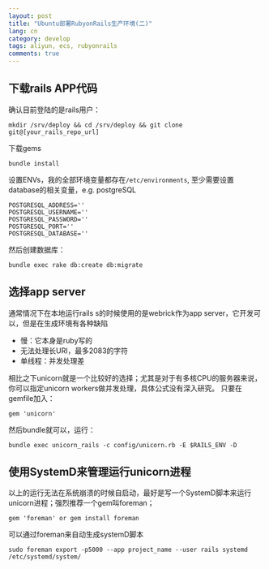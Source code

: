 ```yaml
---
layout: post
title: "Ubuntu部署RubyonRails生产环境(二)"
lang: cn
category: develop
tags: aliyun, ecs, rubyonrails
comments: true
---
```


## 下载rails APP代码
确认目前登陆的是rails用户：

    mkdir /srv/deploy && cd /srv/deploy && git clone git@[your_rails_repo_url]

下载gems

    bundle install

设置ENVs，我的全部环境变量都存在`/etc/environments`, 至少需要设置database的相关变量，e.g. postgreSQL

```
POSTGRESQL_ADDRESS=''
POSTGRESQL_USERNAME=''
POSTGRESQL_PASSWORD=''
POSTGRESQL_PORT=''
POSTGRESQL_DATABASE=''
```
然后创建数据库：

    bundle exec rake db:create db:migrate

## 选择app server
通常情况下在本地运行rails s的时候使用的是webrick作为app server，它开发可以，但是在生成环境有各种缺陷
- 慢：它本身是ruby写的
- 无法处理长URI，最多2083的字符
- 单线程：并发处理差

相比之下unicorn就是一个比较好的选择；尤其是对于有多核CPU的服务器来说，你可以指定unicorn workers做并发处理，具体公式没有深入研究。
只要在gemfile加入：

    gem 'unicorn'

然后bundle就可以，运行：

    bundle exec unicorn_rails -c config/unicorn.rb -E $RAILS_ENV -D

## 使用SystemD来管理运行unicorn进程

以上的运行无法在系统崩溃的时候自启动，最好是写一个SystemD脚本来运行unicorn进程；强烈推荐一个gem叫foreman；

    gem 'foreman' or gem install foreman

可以通过foreman来自动生成systemD脚本

    sudo foreman export -p5000 --app project_name --user rails systemd /etc/systemd/system/

